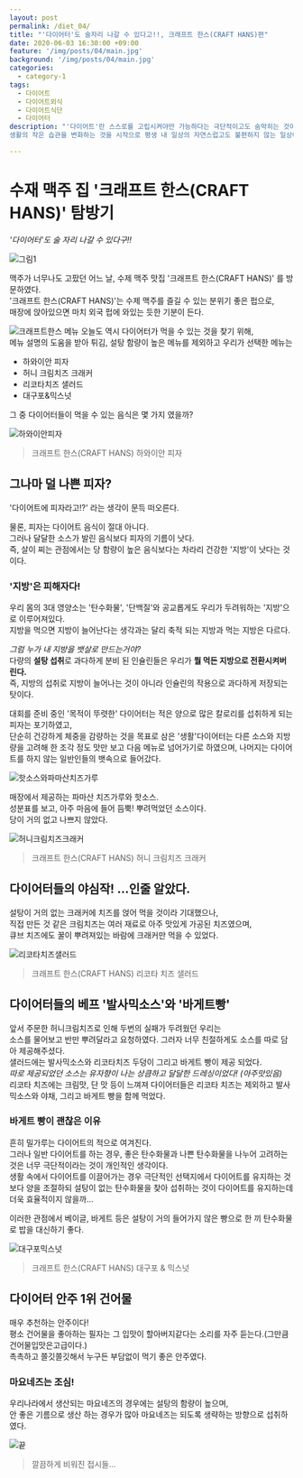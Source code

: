 ```yaml
---
layout: post
permalink: /diet_04/
title: "'다이어터'도 술자리 나갈 수 있다고!!, 크래프트 한스(CRAFT HANS)편"
date: 2020-06-03 16:30:00 +09:00
feature: '/img/posts/04/main.jpg'
background: '/img/posts/04/main.jpg'
categories:
  - category-1
tags:
  - 다이어트
  - 다이어트외식
  - 다이어트식단
  - 다이어터
description: "'다이어트'란 스스로를 고립시켜야만 가능하다는 극단적이고도 숨막히는 것이 아닌,
생활의 작은 습관을 변화하는 것을 시작으로 평생 내 일상의 자연스럽고도 불편하지 않는 일상이 되기를 희망한다."

---
```




# 수재 맥주 집 '크래프트 한스(CRAFT HANS)' 탐방기

*'다이어터'도 술 자리 나갈 수 있다구!!*



![그림1](/img/posts/04/main.jpg)

맥주가 너무나도 고팠던 어느 날, 수제 맥주 맛집 '크래프트 한스(CRAFT HANS)' 를 방문하였다.    
'크래프트 한스(CRAFT HANS)'는 수제 맥주를 즐길 수 있는 분위기 좋은 펍으로,    
 매장에 앉아있으면 마치 외국 펍에 와있는 듯한 기분이 든다.             



![크래프트한스 메뉴](/img/posts/04/03.jpg)
오늘도 역시 다이어터가 먹을 수 있는 것을 찾기 위해,    
메뉴 설명의 도움을 받아 튀김, 설탕 함량이 높은 메뉴를 제외하고 우리가 선택한 메뉴는         

* 하와이안 피자
* 허니 크림치즈 크래커
* 리코타치즈 샐러드
* 대구포&믹스넛

그 중 다이어터들이 먹을 수 있는 음식은 몇 가지 였을까?



![하와이안피자](/img/posts/04/05.jpg)

> 크래프트 한스(CRAFT HANS) 하와이안 피자

## 그나마 덜 나쁜 피자?

'다이어트에 피자라고!?' 라는 생각이 문득 떠오른다.

물론, 피자는 다이어트 음식이 절대 아니다.    
그러나 달달한 소스가 발린 음식보다 피자의 기름이 낫다.   
즉, 살이 찌는 관점에서는 당 함량이 높은 음식보다는 차라리 건강한 '지방'이 낫다는 것이다.      



### '지방'은 피해자다!

우리 몸의 3대 영양소는 '탄수화물', '단백질'와 공교롭게도 우리가 두려워하는 '지방'으로 이루어져있다.   
지방을 먹으면 지방이 늘어난다는 생각과는 달리 축적 되는 지방과 먹는 지방은 다르다.    

*그럼 누가 내 지방을 뱃살로 만드는거야?*  
다량의 **설탕 섭취**로 과다하게 분비 된 인슐린들은 우리가 **뭘 먹든 지방으로 전환시켜버린다.**   
즉, 지방의 섭취로 지방이 늘어나는 것이 아니라 인슐린의 작용으로 과다하게 저장되는 탓이다.



대회를 준비 중인 '목적이 뚜렷한' 다이어터는 적은 양으로 많은 칼로리를 섭취하게 되는 피자는 포기하였고,   
단순히 건강하게 체중을 감량하는 것을 목표로 삼은 '생활'다이어터는 다른 소스와 지방량을 고려해 한 조각 정도 맛만 보고 다음 메뉴로 넘어가기로 하였으며, 나머지는 다이어트를 하지 않는 일반인들의 뱃속으로 들어갔다.



![핫소스와파마산치즈가루](/img/posts/04/055.jpg)

매장에서 제공하는 파마산 치즈가루와 핫소스.    
성분표를 보고, 아주 마음에 들어 듬뿍! 뿌려먹었던 소스이다.   
당이 거의 없고 나쁘지 않았다.   





![허니크림치즈크래커](/img/posts/04/06.jpg)

> 크래프트 한스(CRAFT HANS) 허니 크림치즈 크래커

## 다이어터들의 야심작! ...인줄 알았다.

설탕이 거의 없는 크래커에 치즈를 얹어 먹을 것이라 기대했으나,   
직접 만든 것 같은 크림치즈는 여러 재료로 아주 맛있게 가공된 치즈였으며,   
큐브 치즈에도 꿀이 뿌려져있는 바람에 크래커만 먹을 수 있었다.





![리코타치즈샐러드](/img/posts/04/07.jpg)

> 크래프트 한스(CRAFT HANS) 리코타 치즈 샐러드

## 다이어터들의 베프 '발사믹소스'와 '바게트빵'

앞서 주문한 허니크림치즈로 인해 두번의 실패가 두려웠던 우리는   
소스를 물어보고 반만 뿌려달라고 요청하였다. 그러자 너무 친절하게도 소스를 따로 담아 제공해주셨다.   
샐러드에는 발사믹소스와 리코타치즈 두덩이 그리고 바게트 빵이 제공 되었다.   
*따로 제공되었던 소스는 유자향이 나는 상큼하고 달달한 드레싱이었다! (아주맛있음)*  
리코타 치즈에는 크림맛, 단 맛 등이 느껴져 다이어터들은 리코타 치즈는 제외하고 발사믹소스와 야채, 그리고 바게트 빵을 함께 먹었다.

### 바게트 빵이 괜찮은 이유

흔히 밀가루는 다이어트의 적으로 여겨진다.   
그러나 일반 다이어트를 하는 경우, 좋은 탄수화물과 나쁜 탄수화물을 나누어 고려하는 것은 너무 극단적이라는 것이 개인적인 생각이다.   
생활 속에서 다이어트를 이끌어가는 경우 극단적인 선택지에서 다이어트를 유지하는 것 보다 양을 조절하되 설탕이 없는 탄수화물을 찾아 섭취하는 것이 다이어트를 유지하는데 더욱 효율적이지 않을까...   

이러한 관점에서 베이글, 바게트 등은 설탕이 거의 들어가지 않은 빵으로 한 끼 탄수화물로 밥을 대신하기 좋다. 





![대구포믹스넛](/img/posts/04/08.jpg)

> 크래프트 한스(CRAFT HANS) 대구포 & 믹스넛

## 다이어터 안주 1위 건어물

매우 추천하는 안주이다!   
평소 건어물을 좋아하는 필자는 그 입맛이 할아버지같다는 소리를 자주 듣는다.(그만큼건어물입맛은고급이다.)   
촉촉하고 쫄깃쫄깃해서 누구든 부담없이 먹기 좋은 안주였다.



### 마요네즈는 조심!

우리나라에서 생산되는 마요네즈의 경우에는 설탕의 함량이 높으며,   
안 좋은 기름으로 생산 하는 경우가 많아 마요네즈는 되도록 생략하는 방향으로 섭취하였다.





![끝](/img/posts/04/09.jpg)

> 깔끔하게 비워진 접시들...